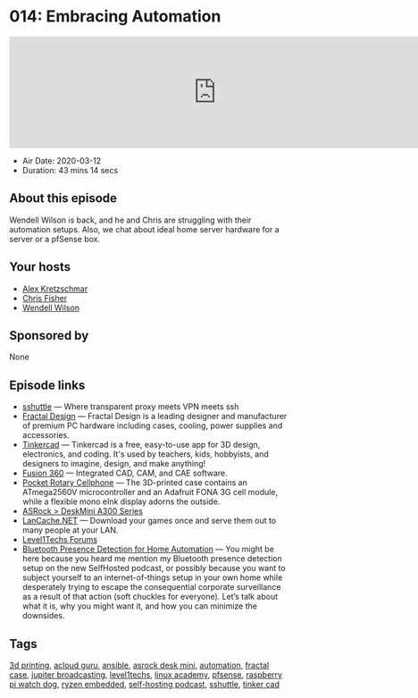 # 014: Embracing Automation

<iframe src="https://player.fireside.fm/v2/dUlrHQih+TajucWET?theme=dark" width="740" height="200" frameborder="0" scrolling="no"></iframe>

* Air Date: 2020-03-12
* Duration: 43 mins 14 secs

## About this episode

Wendell Wilson is back, and he and Chris are struggling with their automation setups. Also, we chat about ideal home server hardware for a server or a pfSense box.

## Your hosts
* [Alex Kretzschmar](https://selfhosted.show/hosts/alexktz)
* [Chris Fisher](https://selfhosted.show/hosts/chrislas)
* [Wendell Wilson](https://selfhosted.show/guests/wendell)

## Sponsored by

None



## Episode links

  * [sshuttle](https://github.com/sshuttle/sshuttle "sshuttle") — Where transparent proxy meets VPN meets ssh
  * [Fractal Design](https://www.fractal-design.com/products/cases/ "Fractal Design") — Fractal Design is a leading designer and manufacturer of premium PC hardware including cases, cooling, power supplies and accessories.
  * [Tinkercad](https://www.tinkercad.com/ "Tinkercad") — Tinkercad is a free, easy-to-use app for 3D design, electronics, and coding. It's used by teachers, kids, hobbyists, and designers to imagine, design, and make anything!
  * [Fusion 360](https://www.autodesk.com/products/fusion-360/overview "Fusion 360") — Integrated CAD, CAM, and CAE software.
  * [Pocket Rotary Cellphone](https://hackaday.com/2020/02/13/simplify-your-life-with-this-pocket-rotary-cellphone/ "Pocket Rotary Cellphone") — The 3D-printed case contains an ATmega2560V microcontroller and an Adafruit FONA 3G cell module, while a flexible mono eInk display adorns the outside.
  * [ASRock > DeskMini A300 Series](https://www.asrock.com/nettop/AMD/DeskMini%20A300%20Series/ "ASRock > DeskMini A300 Series")
  * [LanCache.NET](https://lancache.net/ "LanCache.NET") — Download your games once and serve them out to many people at your LAN.
  * [Level1Techs Forums](https://forum.level1techs.com/ "Level1Techs Forums")
  * [Bluetooth Presence Detection for Home Automation](https://forum.level1techs.com/t/bluetooth-presence-detection-for-home-automation-the-level1-way/148516 "Bluetooth Presence Detection for Home Automation") — You might be here because you heard me mention my Bluetooth presence detection setup on the new SelfHosted podcast, or possibly because you want to subject yourself to an internet-of-things setup in your own home while desperately trying to escape the consequential corporate surveillance as a result of that action (soft chuckles for everyone). Let’s talk about what it is, why you might want it, and how you can minimize the downsides.



## Tags

[3d printing](https://selfhosted.show/tags/3d%20printing), [acloud guru](https://selfhosted.show/tags/acloud%20guru), [ansible](https://selfhosted.show/tags/ansible), [asrock desk mini](https://selfhosted.show/tags/asrock%20desk%20mini), [automation](https://selfhosted.show/tags/automation), [fractal case](https://selfhosted.show/tags/fractal%20case), [jupiter broadcasting](https://selfhosted.show/tags/jupiter%20broadcasting), [level1techs](https://selfhosted.show/tags/level1techs), [linux academy](https://selfhosted.show/tags/linux%20academy), [pfsense](https://selfhosted.show/tags/pfsense), [raspberry pi watch dog](https://selfhosted.show/tags/raspberry%20pi%20watch%20dog), [ryzen embedded](https://selfhosted.show/tags/ryzen%20embedded), [self-hosting podcast](https://selfhosted.show/tags/self-hosting%20podcast), [sshuttle](https://selfhosted.show/tags/sshuttle), [tinker cad](https://selfhosted.show/tags/tinker%20cad)